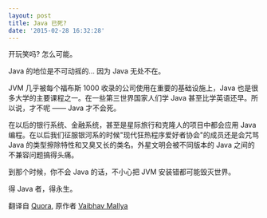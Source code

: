 ```yaml
---
layout: post
title: Java 已死?
date: '2015-02-28 16:32:28'
---
```


开玩笑吗? 怎么可能。

Java 的地位是不可动摇的... 因为 Java 无处不在。

JVM 几乎被每个福布斯 1000 收录的公司使用在重要的基础设施上，Java 也是很多大学的主要课程之一。在一些第三世界国家人们学 Java 甚至比学英语还早。所以说，才不呢 —— Java 才不会死。

在以后的银行系统、金融系统，甚至是星际旅行和克隆人的项目中都会应用 Java 编程。在以后我们征服银河系的时候"现代狂热程序爱好者协会"的成员还是会咒骂 Java 的类型擦除特性和又臭又长的类名。外星文明会被不同版本的 Java 之间的不兼容问题搞得头痛。

到那个时候，你不会 Java 的话，不小心把 JVM 安装错都可能毁灭世界。

得 Java 者，得永生。

翻译自 [Quora](http://www.quora.com/Is-Java-dying/answer/Vaibhav-Mallya), 原作者 [Vaibhav Mallya](http://www.quora.com/Vaibhav-Mallya)